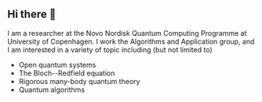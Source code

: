 ## Hi there 👋
 I am a researcher at the Novo Nordisk Quantum Computing Programme at University of Copenhagen. I work the Algorithms and Application group, and I am interested in a variety of topic including (but not limited to)
- Open quantum systems
- The Bloch--Redfield equation
- Rigorous many-body quantum theory
- Quantum algorithms

<!--
**johannespwt/johannespwt** is a ✨ _special_ ✨ repository because its `README.md` (this file) appears on your GitHub profile.

Here are some ideas to get you started:

- 🔭 I’m currently working on ...
- 🌱 I’m currently learning ...
- 👯 I’m looking to collaborate on ...
- 🤔 I’m looking for help with ...
- 💬 Ask me about ...
- 📫 How to reach me: ...
- 😄 Pronouns: ...
- ⚡ Fun fact: ...
-->
